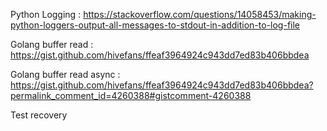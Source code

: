 Python Logging : https://stackoverflow.com/questions/14058453/making-python-loggers-output-all-messages-to-stdout-in-addition-to-log-file

Golang buffer read : https://gist.github.com/hivefans/ffeaf3964924c943dd7ed83b406bbdea

Golang buffer read async : https://gist.github.com/hivefans/ffeaf3964924c943dd7ed83b406bbdea?permalink_comment_id=4260388#gistcomment-4260388

Test recovery